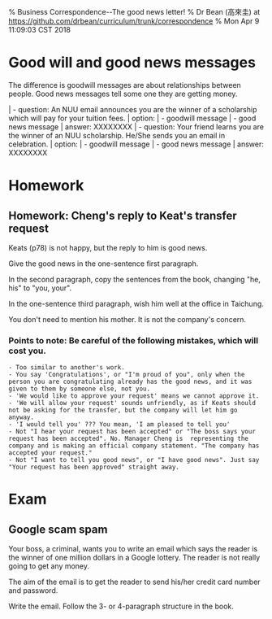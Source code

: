 % Business Correspondence--The good news letter!
% Dr Bean (高來圭) at https://github.com/drbean/curriculum/trunk/correspondence
% Mon Apr  9 11:09:03 CST 2018

# Good will and good news messages

The difference is goodwill messages are about relationships between people. Good news messages tell some one they are getting money.

|       - question: An NUU email announces you are the winner of a scholarship which will pay for your tuition fees.
|         option:
|           - goodwill message
|           - good news message
|         answer: XXXXXXXX
|       - question: Your friend learns you are the winner of an NUU scholarship. He/She sends you an email in celebration.
|         option:
|           - goodwill message
|           - good news message
|         answer: XXXXXXXX

# Homework

## Homework: Cheng's reply to Keat's transfer request

Keats (p78) is not happy, but the reply to him is good news.

Give the good news in the one-sentence first paragraph.

In the second paragraph, copy the sentences from the book, changing "he, his" to "you, your".

In the one-sentence third paragraph, wish him well at the office in Taichung.

You don't need to mention his mother. It is not the company's concern.

### Points to note: Be careful of the following mistakes, which will cost you.

	- Too similar to another's work.
	- You say 'Congratulations', or "I'm proud of you", only when the person you are congratulating already has the good news, and it was given to them by someone else, not you.
	- 'We would like to approve your request' means we cannot approve it.
	- 'We will allow your request' sounds unfriendly, as if Keats should not be asking for the transfer, but the company will let him go anyway.
	- 'I would tell you' ??? You mean, 'I am pleased to tell you'
	- Not "I hear your request has been accepted" or "The boss says your request has been accepted". No. Manager Cheng is  representing the company and is making an official company statement. "The company has accepted your request."
	- Not "I want to tell you good news", or "I have good news". Just say "Your request has been approved" straight away.

# Exam

## Google scam spam

Your boss, a criminal, wants you to write an email which says the reader is the winner of one million dollars in a Google lottery. The reader is not really going to get any money.

The aim of the email is to get the reader to send his/her credit card number and password.

Write the email. Follow the 3- or 4-paragraph structure in the book.
